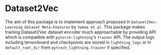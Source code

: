 # Dataset2Vec

The aim of this package is to implement approach proposed in `Dataset2Vec: Learning Dataset Meta-Features`
by `Jomaa et al`. This package makes training Dataset2Vec dataset encoder much approachable by providing
API which is compatible with ``pytorch-lightning``'s ``trainer`` API. The output logs including tensorboard
and checkpoints are stored in ``lightning_logs`` or in ``default_root_dir`` from ``pytroch_lightning.Trainer``
if specified.
